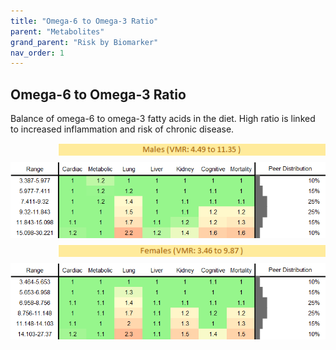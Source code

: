 ```yaml
---
title: "Omega-6 to Omega-3 Ratio"
parent: "Metabolites"
grand_parent: "Risk by Biomarker"
nav_order: 1
---
```



## Omega-6 to Omega-3 Ratio


Balance of omega-6 to omega-3 fatty acids in the diet. High ratio is linked to increased inflammation and risk of chronic disease.

<div style="display: flex; flex-direction: column; gap: 10px;">

  <img src="/assets/images/vmrbiomarker_omega_6_to_omega_3_ratio__male.png" alt="Omega-6 to Omega-3 Ratio VMR Male" style="margin-left: 15%">
  <img src="/assets/images/rr_omega_6_to_omega_3_ratio__male.png" alt="Omega-6 to Omega-3 Ratio RR Male">

  <img src="/assets/images/vmrbiomarker_omega_6_to_omega_3_ratio__female.png" alt="Omega-6 to Omega-3 Ratio VMR Female" style="margin-left: 15%; ">
  <img src="/assets/images/rr_omega_6_to_omega_3_ratio__female.png" alt="Omega-6 to Omega-3 Ratio RR Female">

</div>



